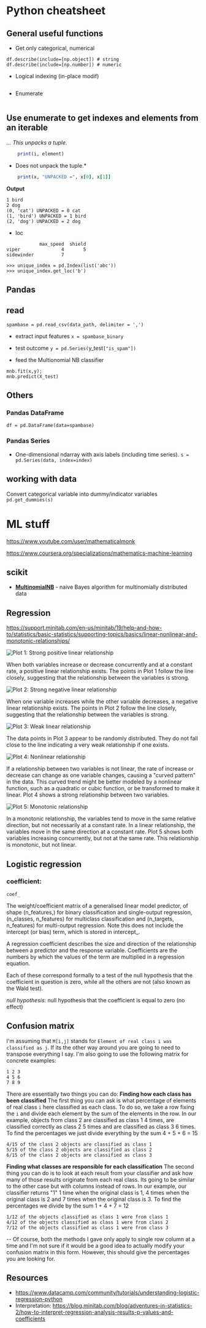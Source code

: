 # Python cheatsheet

## General useful functions

- Get only categorical, numerical 
```df.describe(include=['category']) # categorical 
df.describe(include=[np.object]) # string
df.describe(include=[np.number]) # numeric
```

- Logical indexing (in-place modif)
```credit = credit[credit['Age'] > 0]
```

- Enumerate
```animals = ["cat", "bird", "dog"]
```

## Use enumerate to get indexes and elements from an iterable
*... This unpacks a tuple.*

```for i, element in enumerate(animals):
    print(i, element)
```

* Does not unpack the tuple.*

```for x in enumerate(animals):
    print(x, "UNPACKED =", x[0], x[1]]
```

**Output**

```0 cat
1 bird
2 dog
(0, 'cat') UNPACKED = 0 cat
(1, 'bird') UNPACKED = 1 bird
(2, 'dog') UNPACKED = 2 dog
```

- loc
```df.loc[['viper', 'sidewinder']]
            max_speed  shield
viper               4       5
sidewinder          7       

>>> unique_index = pd.Index(list('abc'))
>>> unique_index.get_loc('b')
```

## Pandas
## read 
```data_path = os.path.join(os.getcwd(), 'datasets', 'spambase.csv')
spambase = pd.read_csv(data_path, delimiter = ',')
```
- extract input features
`x = spambase_binary`
- test outcome
`y = pd.Series(`y_test`["is_spam"])`

- feed the Multionomial NB classifier
```mnb = MultinomialNB()
mnb.fit(x,y);
mnb.predict(X_test)
```
    
## Others
### Pandas DataFrame

`df = pd.DataFrame(data=spambase)`

### Pandas Series

* One-dimensional ndarray with axis labels (including time series).
`s = pd.Series(data, index=index)`
## working with data

Convert categorical variable into dummy/indicator variables 
`pd.get_dummies(s)`
    
# ML stuff
https://www.youtube.com/user/mathematicalmonk

https://www.coursera.org/specializations/mathematics-machine-learning

## scikit
- [**MultinomialNB**](https://scikit-learn.org/0.19/modules/generated/sklearn.naive_bayes.MultinomialNB.html#sklearn.naive_bayes.MultinomialNB) - naive Bayes algorithm for multinomially distributed data
## Regression

https://support.minitab.com/en-us/minitab/19/help-and-how-to/statistics/basic-statistics/supporting-topics/basics/linear-nonlinear-and-monotonic-relationships/

![Plot 1: Strong positive linear relationship](https://support.minitab.com/en-us/minitab/19/media/generated-content/images/scatterplot_linear_relationship.png)


When both variables increase or decrease concurrently and at a constant rate, a positive linear relationship exists. The points in Plot 1 follow the line closely, suggesting that the relationship between the variables is strong. 

![Plot 2: Strong negative linear relationship](https://support.minitab.com/en-us/minitab/19/media/generated-content/images/scatterplot_strong_negative_linear_relationship.png)


When one variable increases while the other variable decreases, a negative linear relationship exists. The points in Plot 2 follow the line closely, suggesting that the relationship between the variables is strong. 

![Plot 3: Weak linear relationship](https://support.minitab.com/en-us/minitab/19/media/generated-content/images/scatterplot_weak_linear_relationship.png)


The data points in Plot 3 appear to be randomly distributed. They do not fall close to the line indicating a very weak relationship if one exists. 

![Plot 4: Nonlinear relationship](https://support.minitab.com/en-us/minitab/19/media/generated-content/images/scatterplot_quadratic_model.png)


If a relationship between two variables is not linear, the rate of increase or decrease can change as one variable changes, causing a "curved pattern" in the data. This curved trend might be better modeled by a nonlinear function, such as a quadratic or cubic function, or be transformed to make it linear. Plot 4 shows a strong relationship between two variables.

![Plot 5: Monotonic relationship](https://support.minitab.com/en-us/minitab/19/media/generated-content/images/scatterplot_cubic_relationship.png)


In a monotonic relationship, the variables tend to move in the same relative direction, but not necessarily at a constant rate. In a linear relationship, the variables move in the same direction at a constant rate. Plot 5 shows both variables increasing concurrently, but not at the same rate. This relationship is monotonic, but not linear. 
## Logistic regression
### coefficient:
`coef_`

The weight/coefficient matrix of a generalised linear model predictor, of shape (n_features,) for binary classification and single-output regression, (n_classes, n_features) for multiclass classification and (n_targets, n_features) for multi-output regression. Note this does not include the intercept (or bias) term, which is stored in intercept_.

A regression coefficient describes the size and direction of the relationship between a predictor and the response variable. Coefficients are the numbers by which the values of the term are multiplied in a regression equation.

Each of these correspond formally to a test of the null hypothesis that the coefficient in question is zero, while all the others are not (also known as the Wald test).

*null hypothesis*:  null hypothesis that the coefficient is equal to zero (no effect)

## Confusion matrix

I'm assuming that `M[i,j]` stands for `Element of real class i was classified as j`. If its the other way around you are going to need to transpose everything I say. I'm also going to use the following matrix for concrete examples:

    1 2 3
    4 5 6
    7 8 9

There are essentially two things you can do:
**Finding how each class has been classified**
The first thing you can ask is what percentage of elements of real class `i` here classified as each class. To do so, we take a row fixing the `i` and divide each element by the sum of the elements in the row. In our example, objects from class 2 are classified as class 1 4 times, are classified correctly as class 2 5 times and are classified as class 3 6 times. To find the percentages we just divide everything by the sum 4 + 5 + 6 = 15

    4/15 of the class 2 objects are classified as class 1
    5/15 of the class 2 objects are classified as class 2
    6/15 of the class 2 objects are classified as class 3

**Finding what classes are responsible for each classification**
The second thing you can do is to look at each result from your classifier and ask how many of those results originate from each real class. Its going to be similar to the other case but with columns instead of rows. In our example, our classifier returns "1" 1 time when the original class is 1, 4 times when the original class is 2 and 7 times when the original class is 3. To find the percentages we divide by the sum 1 + 4 + 7 = 12

    1/12 of the objects classified as class 1 were from class 1
    4/12 of the objects classified as class 1 were from class 2
    7/12 of the objects classified as class 1 were from class 3

--
Of course, both the methods I gave only apply to single row column at a time and I'm not sure if it would be a good idea to actually modify your confusion matrix in this form. However, this should give the percentages you are looking for.

## Resources
* https://www.datacamp.com/community/tutorials/understanding-logistic-regression-python
* Interpretation: https://blog.minitab.com/blog/adventures-in-statistics-2/how-to-interpret-regression-analysis-results-p-values-and-coefficients 
